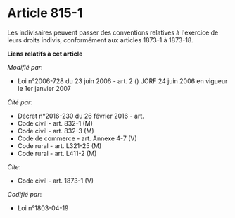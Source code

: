 # Article 815-1

Les indivisaires peuvent passer des conventions relatives à l'exercice de leurs droits indivis, conformément aux articles
1873-1 à 1873-18.

**Liens relatifs à cet article**

_Modifié par_:

  - Loi n°2006-728 du 23 juin 2006 - art. 2 () JORF 24 juin 2006 en vigueur le 1er janvier 2007

_Cité par_:

  - Décret n°2016-230 du 26 février 2016 - art.
  - Code civil - art. 832-1 (M)
  - Code civil - art. 832-3 (M)
  - Code de commerce - art. Annexe 4-7 (V)
  - Code rural - art. L321-25 (M)
  - Code rural - art. L411-2 (M)

_Cite_:

  - Code civil - art. 1873-1 (V)

_Codifié par_:

  - Loi n°1803-04-19

